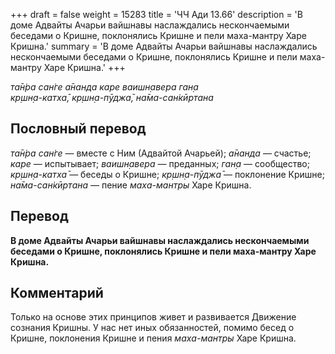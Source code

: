 +++
draft = false
weight = 15283
title = 'ЧЧ Ади 13.66'
description = 'В доме Адвайты Ачарьи вайшнавы наслаждались нескончаемыми беседами о Кришне, поклонялись Кришне и пели маха-мантру Харе Кришна.'
summary = 'В доме Адвайты Ачарьи вайшнавы наслаждались нескончаемыми беседами о Кришне, поклонялись Кришне и пели маха-мантру Харе Кришна.'
+++

_та̄н̇ра сан̇ге а̄нанда каре ваишн̣авера ган̣а  
кр̣шн̣а-катха̄, кр̣шн̣а-пӯджа̄, на̄ма-сан̇кӣртана_

## Пословный перевод

_та̄н̇ра_ _сан̇ге_ — вместе с Ним (Адвайтой Ачарьей); _а̄нанда_ — счастье; _каре_ — испытывает; _ваишн̣авера_ — преданных; _ган̣а_ — сообщество; _кр̣шн̣а_\-_катха̄_ — беседы о Кришне; _кр̣шн̣а_\-_пӯджа̄_ — поклонение Кришне; _на̄ма_\-_сан̇кӣртана_ — пение _маха-мантры_ Харе Кришна.

## Перевод

**В доме Адвайты Ачарьи вайшнавы наслаждались нескончаемыми беседами о Кришне, поклонялись Кришне и пели маха-мантру Харе Кришна.**

## Комментарий

Только на основе этих принципов живет и развивается Движение сознания Кришны. У нас нет иных обязанностей, помимо бесед о Кришне, поклонения Кришне и пения _маха-мантры_ Харе Кришна.
